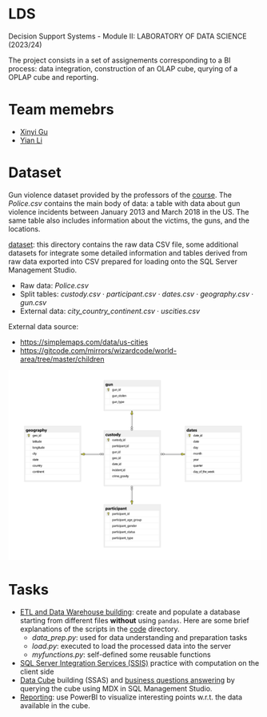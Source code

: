 # LDS
Decision Support Systems - Module II: LABORATORY OF DATA SCIENCE (2023/24)

The project consists in a set of assignements corresponding to a BI process: data integration, construction of an OLAP cube, qurying of a OPLAP cube and reporting.

# Team memebrs
- [Xinyi Gu](https://github.com/GU-XINYI)
- [Yian Li](https://github.com/Li-Yian)

# Dataset
Gun violence dataset provided by the professors of the [course](http://didawiki.cli.di.unipi.it/doku.php/mds/lbi/lds_2023-2024).
The *Police.csv* contains the main body of data: a table with data about gun violence incidents between January 2013 and March 2018 in the US. The same table also includes information about the victims, the guns, and the locations. 

[dataset](./LDS_Part1_Group_3/dataset/): this directory contains the raw data CSV file, some additional datasets for integrate some detailed information and tables derived from raw data exported into CSV prepared for loading onto the SQL Server Management Studio.
- Raw data: *Police.csv*
- Split tables: *custody.csv* · *participant.csv* · *dates.csv* · *geography.csv* · *gun.csv*
- External data: *city_country_continent.csv* · *uscities.csv*

External data source: 
- https://simplemaps.com/data/us-cities
- https://gitcode.com/mirrors/wizardcode/world-area/tree/master/children

![alt text](./DataWarehouse_schema.png)

# Tasks
- [ETL and Data Warehouse building](./LDS_Part1_Group_3): create and populate a database starting from different files **without** using `pandas`. Here are some brief explanations of the scripts in the [code](./LDS_Part1_Group_3/code) directory.
  - *data_prep.py*: used for data understanding and preparation tasks
  - *load.py*: executed to load the processed data into the server
  - *myfunctions.py*: self-defined some reusable functions
- [SQL Server Integration Services (SSIS)](./LDS_Part2_Group_3) practice with computation on the client side
- [Data Cube](./LDS_Part3_Group_3/Group_3) building (SSAS) and [business questions answering](./LDS_Part3_Group_3/LDS_part3.mdx) by querying the cube using MDX in SQL Management Studio.
- [Reporting](./LDS_Part3_Group_3/visualization_bi.pbix): use PowerBI to visualize interesting points w.r.t. the data available in the cube.
